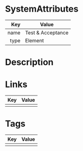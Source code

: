 # SystemAttributes

| Key                       | Value                |
| ------------------------: | -------------------- |
| name                      | Test & Acceptance                 |
| type                      | Element   |

# Description



# Links

| Key                       | Value                |
| ------------------------: | -------------------- |
|                           |                      |

# Tags

| Key                       | Value                |
| ------------------------: | -------------------- |
|                           |                      |